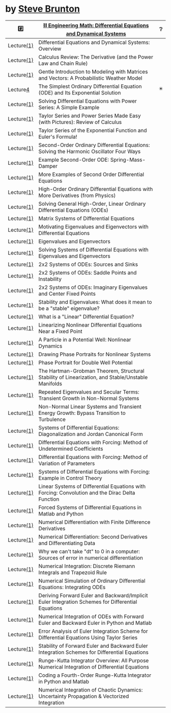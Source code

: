# by [Steve Brunton](https://www.youtube.com/@Eigensteve)


| :hash: | [:chains: Engineering Math: Differential Equations and Dynamical Systems](https://www.youtube.com/playlist?list=PLMrJAkhIeNNTYaOnVI3QpH7jgULnAmvPA) | ❔|
|-|-|-|
| Lecture[(1)](1) | Differential Equations and Dynamical Systems: Overview | |
| Lecture[(1)](1) | Calculus Review: The Derivative (and the Power Law and Chain Rule) | |
| Lecture[(1)](1) | Gentle Introduction to Modeling with Matrices and Vectors: A Probabilistic Weather Model | |
| Lecture[4](https://youtu.be/BjvkBLfvkqY) | The Simplest Ordinary Differential Equation (ODE) and Its Exponential Solution | :eight_pointed_black_star: |
| Lecture[(1)](1) | Solving Differential Equations with Power Series: A Simple Example | |
| Lecture[(1)](1) | Taylor Series and Power Series Made Easy (with Pictures): Review of Calculus | |
| Lecture[(1)](1) | Taylor Series of the Exponential Function and Euler's Formula! | |
| Lecture[(1)](1) | Second-Order Ordinary Differential Equations: Solving the Harmonic Oscillator Four Ways | |
| Lecture[(1)](1) | Example Second-Order ODE: Spring-Mass-Damper | |
| Lecture[(1)](1) | More Examples of Second Order Differential Equations | |
| Lecture[(1)](1) | High-Order Ordinary Differential Equations with More Derivatives (from Physics) | |
| Lecture[(1)](1) | Solving General High-Order, Linear Ordinary Differential Equations (ODEs) | |
| Lecture[(1)](1) | Matrix Systems of Differential Equations | |
| Lecture[(1)](1) | Motivating Eigenvalues and Eigenvectors with Differential Equations | |
| Lecture[(1)](1) | Eigenvalues and Eigenvectors | |
| Lecture[(1)](1) | Solving Systems of Differential Equations with Eigenvalues and Eigenvectors | |
| Lecture[(1)](1) | 2x2 Systems of ODEs: Sources and Sinks | |
| Lecture[(1)](1) | 2x2 Systems of ODEs: Saddle Points and Instability | |
| Lecture[(1)](1) | 2x2 Systems of ODEs: Imaginary Eigenvalues and Center Fixed Points | |
| Lecture[(1)](1) | Stability and Eigenvalues: What does it mean to be a "stable" eigenvalue? | |
| Lecture[(1)](1) | What is a "Linear" Differential Equation? | |
| Lecture[(1)](1) | Linearizing Nonlinear Differential Equations Near a Fixed Point | |
| Lecture[(1)](1) | A Particle in a Potential Well: Nonlinear Dynamics | |
| Lecture[(1)](1) | Drawing Phase Portraits for Nonlinear Systems | |
| Lecture[(1)](1) | Phase Portrait for Double Well Potential | |
| Lecture[(1)](1) | The Hartman-Grobman Theorem, Structural Stability of Linearization, and Stable/Unstable Manifolds | |
| Lecture[(1)](1) | Repeated Eigenvalues and Secular Terms: Transient Growth in Non-Normal Systems | |
| Lecture[(1)](1) | Non-Normal Linear Systems and Transient Energy Growth: Bypass Transition to Turbulence | |
| Lecture[(1)](1) | Systems of Differential Equations: Diagonalization and Jordan Canonical Form | |
| Lecture[(1)](1) | Differential Equations with Forcing: Method of Undetermined Coefficients | |
| Lecture[(1)](1) | Differential Equations with Forcing: Method of Variation of Parameters | |
| Lecture[(1)](1) | Systems of Differential Equations with Forcing: Example in Control Theory | |
| Lecture[(1)](1) | Linear Systems of Differential Equations with Forcing: Convolution and the Dirac Delta Function | |
| Lecture[(1)](1) | Forced Systems of Differential Equations in Matlab and Python | |
| Lecture[(1)](1) | Numerical Differentiation with Finite Difference Derivatives | |
| Lecture[(1)](1) | Numerical Differentiation: Second Derivatives and Differentiating Data | |
| Lecture[(1)](1) | Why we can't take "dt" to 0 in a computer: Sources of error in numerical differentiation | |
| Lecture[(1)](1) | Numerical Integration: Discrete Riemann Integrals and Trapezoid Rule | |
| Lecture[(1)](1) | Numerical Simulation of Ordinary Differential Equations: Integrating ODEs | |
| Lecture[(1)](1) | Deriving Forward Euler and Backward/Implicit Euler Integration Schemes for Differential Equations | |
| Lecture[(1)](1) | Numerical Integration of ODEs with Forward Euler and Backward Euler in Python and Matlab | |
| Lecture[(1)](1) | Error Analysis of Euler Integration Scheme for Differential Equations Using Taylor Series | |
| Lecture[(1)](1) | Stability of Forward Euler and Backward Euler Integration Schemes for Differential Equations | |
| Lecture[(1)](1) | Runge-Kutta Integrator Overview: All Purpose Numerical Integration of Differential Equations | |
| Lecture[(1)](1) | Coding a Fourth-Order Runge-Kutta Integrator in Python and Matlab | |
| Lecture[(1)](1) | Numerical Integration of Chaotic Dynamics: Uncertainty Propagation & Vectorized Integration | |
